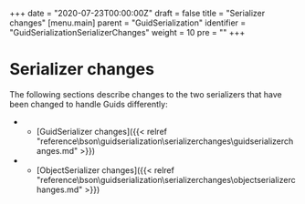 +++
date = "2020-07-23T00:00:00Z"
draft = false
title = "Serializer changes"
[menu.main]
  parent = "GuidSerialization"
  identifier = "GuidSerializationSerializerChanges"
  weight = 10
  pre = "<i class='fa'></i>"
+++

# Serializer changes

The following sections describe changes to the two serializers that have been changed to handle Guids differently:

* - [GuidSerializer changes]({{< relref "reference\bson\guidserialization\serializerchanges\guidserializerchanges.md" >}})
* - [ObjectSerializer changes]({{< relref "reference\bson\guidserialization\serializerchanges\objectserializerchanges.md" >}})
